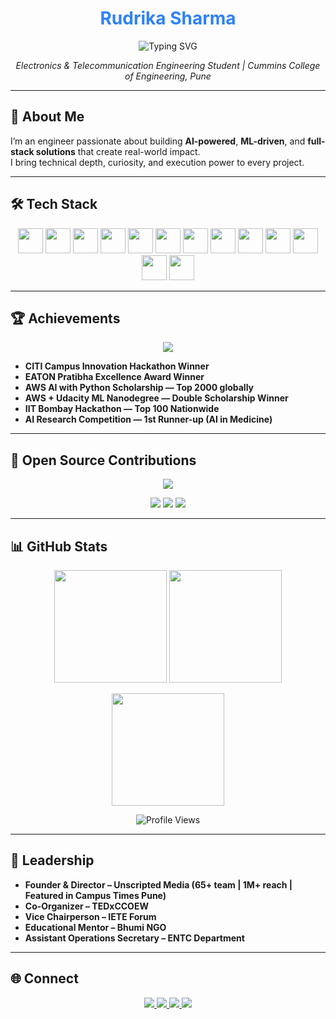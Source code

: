 <h1 align="center" style="color:#2f81f7;">Rudrika Sharma</h1>

<p align="center">
  <img src="https://readme-typing-svg.herokuapp.com?font=Fira+Code&weight=700&pause=1000&color=2F81F7&center=true&vCenter=true&width=450&lines=AI+%7C+ML+%7C+Software+Development;Code.+Innovate.+Solve.+Repeat." alt="Typing SVG" />
</p>

<p align="center">
  <em>Electronics & Telecommunication Engineering Student | Cummins College of Engineering, Pune</em>
</p>

---

## 🚀 About Me

I’m an engineer passionate about building **AI-powered**, **ML-driven**, and **full-stack solutions** that create real-world impact.  
I bring technical depth, curiosity, and execution power to every project.  

---

## 🛠 Tech Stack

<p align="center">
  <img src="https://cdn.jsdelivr.net/gh/devicons/devicon/icons/javascript/javascript-original.svg" height="40"/>
  <img src="https://cdn.jsdelivr.net/gh/devicons/devicon/icons/python/python-original.svg" height="40"/>
  <img src="https://cdn.jsdelivr.net/gh/devicons/devicon/icons/java/java-original.svg" height="40"/>
  <img src="https://cdn.jsdelivr.net/gh/devicons/devicon/icons/html5/html5-original.svg" height="40"/>
  <img src="https://cdn.jsdelivr.net/gh/devicons/devicon/icons/css3/css3-original.svg" height="40"/>
  <img src="https://cdn.jsdelivr.net/gh/devicons/devicon/icons/mongodb/mongodb-original.svg" height="40"/>
  <img src="https://cdn.jsdelivr.net/gh/devicons/devicon/icons/express/express-original.svg" height="40"/>
  <img src="https://cdn.jsdelivr.net/gh/devicons/devicon/icons/react/react-original.svg" height="40"/>
  <img src="https://cdn.jsdelivr.net/gh/devicons/devicon/icons/nodejs/nodejs-original.svg" height="40"/>
  <img src="https://cdn.jsdelivr.net/gh/devicons/devicon/icons/mysql/mysql-original.svg" height="40"/>
  <img src="https://cdn.jsdelivr.net/gh/devicons/devicon/icons/amazonwebservices/amazonwebservices-original-wordmark.svg" height="40"/>
  <img src="https://cdn.jsdelivr.net/gh/devicons/devicon/icons/git/git-original.svg" height="40"/>
  <img src="https://cdn.jsdelivr.net/gh/devicons/devicon/icons/github/github-original.svg" height="40"/>
</p>

---

## 🏆 Achievements

<p align="center">
  <img src="https://github-profile-trophy.vercel.app/?username=rudrikasharma15&theme=algolia&margin-w=10&title=Stars,Followers,Repositories,Commits,PullRequest,Issues"/>
</p>

- **CITI Campus Innovation Hackathon Winner**
- **EATON Pratibha Excellence Award Winner**
- **AWS AI with Python Scholarship — Top 2000 globally**
- **AWS + Udacity ML Nanodegree — Double Scholarship Winner**
- **IIT Bombay Hackathon — Top 100 Nationwide**
- **AI Research Competition — 1st Runner-up (AI in Medicine)**

---

## 📢 Open Source Contributions

<p align="center">
  <img src="https://github-readme-activity-graph.vercel.app/graph?username=rudrikasharma15&theme=react-dark&hide_border=true" />
</p>

<p align="center">
  <img src="https://img.shields.io/badge/PRs%20Merged-25-brightgreen?style=for-the-badge" />
  <img src="https://img.shields.io/badge/Issues%20Closed-10-yellow?style=for-the-badge" />
  <img src="https://img.shields.io/badge/Open%20Source%20Projects-5-purple?style=for-the-badge" />
</p>

---

## 📊 GitHub Stats

<p align="center">
  <img src="https://github-readme-stats.vercel.app/api?username=rudrikasharma15&show_icons=true&theme=blueberry&count_private=true&hide=issues" height="180"/>
  <img src="https://github-readme-stats.vercel.app/api/top-langs/?username=rudrikasharma15&layout=compact&theme=blueberry" height="180"/>
</p>

<p align="center">
  <img src="https://streak-stats.demolab.com?user=rudrikasharma15&theme=blueberry&hide_border=false" height="180"/>
</p>

<p align="center">
  <img src="https://komarev.com/ghpvc/?username=rudrikasharma15&label=Profile%20views&color=2f81f7&style=flat" alt="Profile Views"/>
</p>

---

## 🧭 Leadership

- **Founder & Director – Unscripted Media (65+ team | 1M+ reach | Featured in Campus Times Pune)**
- **Co-Organizer – TEDxCCOEW**
- **Vice Chairperson – IETE Forum**
- **Educational Mentor – Bhumi NGO**
- **Assistant Operations Secretary – ENTC Department**

---

## 🌐 Connect

<p align="center">
  <a href="https://www.linkedin.com/in/rudrika-sharma-514490271">
    <img src="https://img.shields.io/badge/LinkedIn-0077B5?style=for-the-badge&logo=linkedin&logoColor=white"/>
  </a>
  <a href="https://github.com/rudrikasharma15">
    <img src="https://img.shields.io/badge/GitHub-181717?style=for-the-badge&logo=github&logoColor=white"/>
  </a>
  <a href="https://medium.com/@rudrikasharma1503">
    <img src="https://img.shields.io/badge/Medium-000000?style=for-the-badge&logo=medium&logoColor=white"/>
  </a>
  <a href="mailto:rudrikasharma1503@gmail.com">
    <img src="https://img.shields.io/badge/Email-D14836?style=for-the-badge&logo=gmail&logoColor=white"/>
  </a>
</p>
